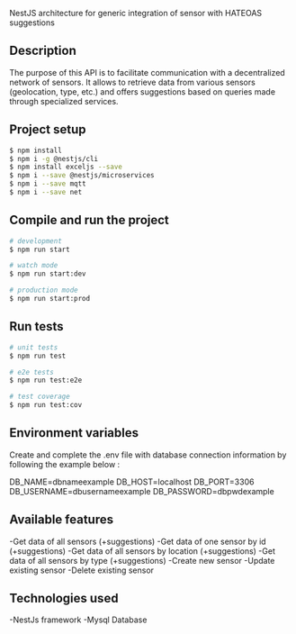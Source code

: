 NestJS architecture for generic integration of sensor with HATEOAS suggestions​

## Description

The purpose of this API is to facilitate communication with a decentralized network of sensors. 
It allows to retrieve data from various sensors (geolocation, type, etc.) and offers suggestions based on queries made through specialized services.

## Project setup

```bash
$ npm install
$ npm i -g @nestjs/cli
$ npm install exceljs --save
$ npm i --save @nestjs/microservices
$ npm i --save mqtt
$ npm i --save net

```

## Compile and run the project

```bash
# development
$ npm run start

# watch mode
$ npm run start:dev

# production mode
$ npm run start:prod
```

## Run tests

```bash
# unit tests
$ npm run test

# e2e tests
$ npm run test:e2e

# test coverage
$ npm run test:cov
```

## Environment variables

Create and complete the .env file with database connection information by following the example below :

DB_NAME=dbnameexample
DB_HOST=localhost
DB_PORT=3306
DB_USERNAME=dbusernameexample
DB_PASSWORD=dbpwdexample

## Available features

-Get data of all sensors (+suggestions)
-Get data of one sensor by id (+suggestions)
-Get data of all sensors by location (+suggestions)
-Get data of all sensors by type (+suggestions)
-Create new sensor
-Update existing sensor
-Delete existing sensor

## Technologies used

-NestJs framework
-Mysql Database